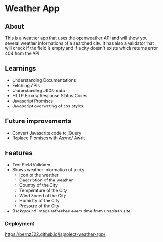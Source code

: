 # Weather App

## About

This is a weather app that uses the openweather API and will show you several weather informations of a searched city. It has also a validator that will check if the field is empty and if a city doesn't exists which returns error 404 from the API.

## Learnings

- Understanding Documentations
- Fetching APIs
- Understanding JSON data
- HTTP Errors/ Response Status Codes
- Javascript Promises
- Javascript overwriting of css styles.

## Future improvements

- Convert Javascript code to jQuery
- Replace Promises with Async/ Await

## Features

- Text Field Validator
- Shows weather information of a city
  - Icon of the weather
  - Description of the weather
  - Country of the City
  - Temperature of the City
  - Wind Speed of the City
  - Humidity of the City
  - Pressure of the City
- Background image refreshes every time from unsplash site.

### Deployment

https://bernz322.github.io/jsproject-weather-app/
